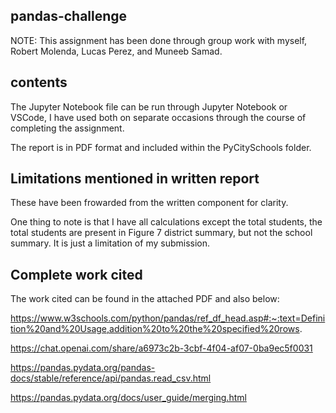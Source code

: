 ## pandas-challenge

NOTE: This assignment has been done through group work with myself, Robert Molenda, Lucas Perez, and Muneeb Samad.

## contents

The Jupyter Notebook file can be run through Jupyter Notebook or VSCode, I have used both on separate occasions through the course of completing the assignment. 

The report is in PDF format and included within the PyCitySchools folder.

## Limitations mentioned in written report

These have been frowarded from the written component for clarity.

One thing to note is that I have all calculations except the total students, the total students are present in Figure 7 district summary, but not the school summary. It is just a limitation of my submission. 



## Complete work cited

The work cited can be found in the attached PDF and also below:

https://www.w3schools.com/python/pandas/ref_df_head.asp#:~:text=Definition%20and%20Usage,addition%20to%20the%20specified%20rows.

https://chat.openai.com/share/a6973c2b-3cbf-4f04-af07-0ba9ec5f0031

https://pandas.pydata.org/pandas-docs/stable/reference/api/pandas.read_csv.html

https://pandas.pydata.org/docs/user_guide/merging.html
